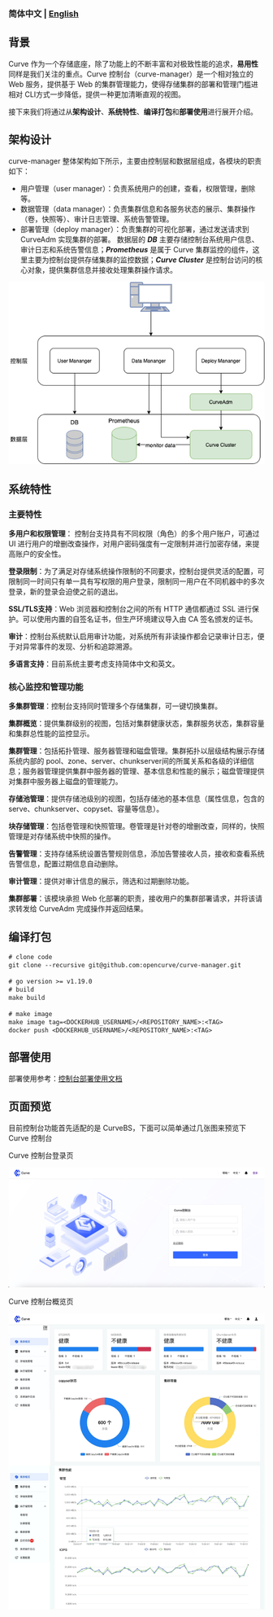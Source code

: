 ### 简体中文 | [English](README.md)

## 背景
Curve 作为一个存储底座，除了功能上的不断丰富和对极致性能的追求，**易用性**同样是我们关注的重点。Curve 控制台（curve-manager）是一个相对独立的 Web 服务，提供基于 Web 的集群管理能力，使得存储集群的部署和管理门槛进相对 CLI方式一步降低，提供一种更加清晰直观的视图。

接下来我们将通过从**架构设计**、**系统特性**、**编译打包**和**部署使用**进行展开介绍。

## 架构设计
curve-manager 整体架构如下所示，主要由控制层和数据层组成，各模块的职责如下：

* 用户管理（user manager）：负责系统用户的创建，查看，权限管理，删除等。
* 数据管理（data manager）：负责集群信息和各服务状态的展示、集群操作（卷，快照等）、审计日志管理、系统告警管理。
* 部署管理（deploy manager）：负责集群的可视化部署，通过发送请求到 CurveAdm 实现集群的部署。
数据层的 **_DB_** 主要存储控制台系统用户信息、审计日志和系统告警信息；**_Prometheus_** 是属于 Curve 集群监控的组件，这里主要为控制台提供存储集群的监控数据；**_Curve Cluster_** 是控制台访问的核心对象，提供集群信息并接收处理集群操作请求。

![curve-manager-structure.png](doc/image/curve-manager-structure.png)

## 系统特性
### 主要特性

**多用户和权限管理**： 控制台支持具有不同权限（角色）的多个用户账户，可通过 UI 进行用户的增删改查操作，对用户密码强度有一定限制并进行加密存储，来提高账户的安全性。

**登录限制**：为了满足对存储系统操作限制的不同要求，控制台提供灵活的配置，可限制同一时间只有单一具有写权限的用户登录，限制同一用户在不同机器中的多次登录，新的登录会迫使之前的退出。

**SSL/TLS支持**：Web 浏览器和控制台之间的所有 HTTP 通信都通过 SSL 进行保护。可以使用内置的自签名证书，但生产环境建议导入由 CA 签名颁发的证书。

**审计**：控制台系统默认启用审计功能，对系统所有非读操作都会记录审计日志，便于对异常事件的发现、分析和追踪溯源。

**多语言支持**：目前系统主要考虑支持简体中文和英文。

### 核心监控和管理功能

**多集群管理**：控制台支持同时管理多个存储集群，可一键切换集群。

**集群概览**：提供集群级别的视图，包括对集群健康状态，集群服务状态，集群容量和集群总性能的监控显示。

**集群管理**：包括拓扑管理、服务器管理和磁盘管理。集群拓扑以层级结构展示存储系统内部的 pool、zone、server、chunkserver间的所属关系和各级的详细信息；服务器管理提供集群中服务器的管理、基本信息和性能的展示；磁盘管理提供对集群中服务器上磁盘的管理能力。

**存储池管理**：提供存储池级别的视图，包括存储池的基本信息（属性信息，包含的serve、chunkserver、copyset、容量等信息）。

**块存储管理**：包括卷管理和快照管理。卷管理是针对卷的增删改查，同样的，快照管理是对存储系统中快照的操作。

**告警管理**：支持存储系统设置告警规则信息，添加告警接收人员，接收和查看系统告警信息，配置过期信息自动删除。

**审计管理**：提供对审计信息的展示，筛选和过期删除功能。

**集群部署**：该模块承担 Web 化部署的职责，接收用户的集群部署请求，并将该请求转发给 CurveAdm 完成操作并返回结果。


## 编译打包

```
# clone code
git clone --recursive git@github.com:opencurve/curve-manager.git

# go version >= v1.19.0
# build
make build

# make image
make image tag=<DOCKERHUB_USERNAME>/<REPOSITORY_NAME>:<TAG>
docker push <DOCKERHUB_USERNAME>/<REPOSITORY_NAME>:<TAG>
```

## 部署使用

部署使用参考：[控制台部署使用文档](https://github.com/opencurve/curveadm/wiki/curve-website-deployment)


## 页面预览

目前控制台功能首先适配的是 CurveBS，下面可以简单通过几张图来预览下 Curve 控制台

Curve 控制台登录页

![curve-manager-login.jpg](doc/image/curve-manager-login.jpg)

Curve 控制台概览页

![curve-manager-overview.jpeg](doc/image/curve-manager-overview.jpeg)